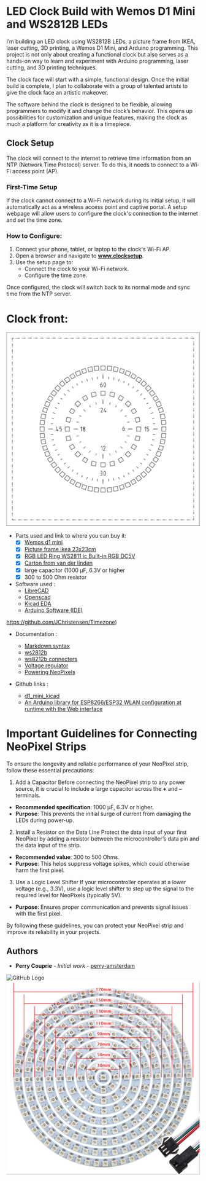 # LED Clock Build with Wemos D1 Mini and WS2812B LEDs

I’m building an LED clock using WS2812B LEDs, a picture frame from IKEA, laser cutting, 3D printing, a Wemos D1 Mini, and Arduino programming. This project is not only about creating a functional clock but also serves as a hands-on way to learn and experiment with Arduino programming, laser cutting, and 3D printing techniques.

The clock face will start with a simple, functional design. Once the initial build is complete, I plan to collaborate with a group of talented artists to give the clock face an artistic makeover.

The software behind the clock is designed to be flexible, allowing programmers to modify it and change the clock’s behavior. This opens up possibilities for customization and unique features, making the clock as much a platform for creativity as it is a timepiece.
## Clock Setup

The clock will connect to the internet to retrieve time information from an NTP (Network Time Protocol) server. To do this, it needs to connect to a Wi-Fi access point (AP).  

### First-Time Setup
If the clock cannot connect to a Wi-Fi network during its initial setup, it will automatically act as a wireless access point and captive portal. A setup webpage will allow users to configure the clock's connection to the internet and set the time zone.  

### How to Configure:
1. Connect your phone, tablet, or laptop to the clock's Wi-Fi AP.  
2. Open a browser and navigate to **www.clocksetup**.  
3. Use the setup page to:
   - Connect the clock to your Wi-Fi network.  
   - Configure the time zone.  

Once configured, the clock will switch back to its normal mode and sync time from the NTP server.

# Clock front:

![GitHub Logo](images/led-clock-face.svg)

- Parts used and link to where you can buy it: 
    - [x] [Wemos d1 mini](https://wiki.wemos.cc/products:d1:d1_mini)
    - [x] [Picture frame ikea 23x23cm](https://www.ikea.com/nl/nl/p/sannahed-fotolijst-wit-00459116/)
    - [x] [RGB LED Ring WS2811 ic Built-in RGB DC5V](https://nl.aliexpress.com/item/32808302785.html?spm=a2g0o.productlist.main.3.611d6920dI6tu2&algo_pvid=460d9791-20b6-4035-93b0-249b08dbe596&algo_exp_id=460d9791-20b6-4035-93b0-249b08dbe596-1&pdp_npi=4%40dis%21EUR%218.02%215.29%21%21%218.27%215.45%21%40211b664d17327929306932519eff7c%2112000038357392441%21sea%21NL%213900209338%21ABX&curPageLogUid=iWddPClHIu3S&utparam-url=scene%3Asearch%7Cquery_from%3A)
    - [x] [Carton from van der linden](https://www.vanderlindewebshop.com/nl (clock face))
    - [x] large capacitor (1000 µF, 6.3V or higher
    - [x] 300 to 500 Ohm resistor

- Software used :
  - [LibreCAD](https://librecad.org/)
  - [Openscad](https://www.openscad.org/)
  - [Kicad EDA](https://www.kicad.org/)
  - [Arduino Software (IDE)](https://www.arduino.cc/en/Main/Software)
 
https://github.com/JChristensen/Timezone)
- Documentation :
  - [Markdown syntax](https://guides.github.com/features/mastering-markdown/)
  - [ws2812b](https://cdn-shop.adafruit.com/datasheets/WS2812B.pdf)
  - [ws8212b connecters](https://www.aliexpress.com/popular/connector-ws2812b.html)
  - [Voltage regulator](https://www.youtube.com/watch?v=GSzVs7_aW-Y)
  - [Powering NeoPixels](https://learn.adafruit.com/adafruit-neopixel-uberguide/powering-neopixels)
  
 - Github links :
   - [d1_mini_kicad](https://github.com/jerome-labidurie/d1_mini_kicad)
   - [An Arduino library for ESP8266/ESP32 WLAN configuration at runtime with the Web interface](https://github.com/Hieromon/AutoConnect)
 
# Important Guidelines for Connecting NeoPixel Strips

To ensure the longevity and reliable performance of your NeoPixel strip, follow these essential precautions:

1. Add a Capacitor
Before connecting the NeoPixel strip to any power source, it is crucial to include a large capacitor across the **+** and **–** terminals.  
- **Recommended specification**: 1000 µF, 6.3V or higher.  
- **Purpose**: This prevents the initial surge of current from damaging the LEDs during power-up.

2. Install a Resistor on the Data Line
Protect the data input of your first NeoPixel by adding a resistor between the microcontroller’s data pin and the data input of the strip.  
- **Recommended value**: 300 to 500 Ohms.  
- **Purpose**: This helps suppress voltage spikes, which could otherwise harm the first pixel.

3. Use a Logic Level Shifter
If your microcontroller operates at a lower voltage (e.g., 3.3V), use a logic level shifter to step up the signal to the required level for NeoPixels (typically 5V).  
- **Purpose**: Ensures proper communication and prevents signal issues with the first pixel.

By following these guidelines, you can protect your NeoPixel strip and improve its reliability in your projects.

## Authors

* **Perry Couprie** - *Initial work* - [perry-amsterdam](https://github.com/perry-amsterdam)

![GitHub Logo](https://www.ikea.com/nl/nl/images/products/ribba-fotolijst-wit__0638327_PE698851_S4.JPG)
![GitHub Logo](images/ws2812b-leds.jpeg)


